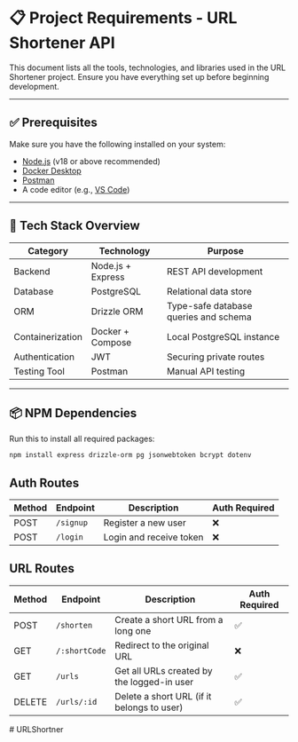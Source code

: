 # 📋 Project Requirements - URL Shortener API

This document lists all the tools, technologies, and libraries used in the URL Shortener project. Ensure you have everything set up before beginning development.

---

## ✅ Prerequisites

Make sure you have the following installed on your system:

- [Node.js](https://nodejs.org/) (v18 or above recommended)
- [Docker Desktop](https://www.docker.com/products/docker-desktop/)
- [Postman](https://www.postman.com/)
- A code editor (e.g., [VS Code](https://code.visualstudio.com/))

---

## 🧱 Tech Stack Overview

| Category         | Technology        | Purpose                               |
| ---------------- | ----------------- | ------------------------------------- |
| Backend          | Node.js + Express | REST API development                  |
| Database         | PostgreSQL        | Relational data store                 |
| ORM              | Drizzle ORM       | Type-safe database queries and schema |
| Containerization | Docker + Compose  | Local PostgreSQL instance             |
| Authentication   | JWT               | Securing private routes               |
| Testing Tool     | Postman           | Manual API testing                    |

---

## 📦 NPM Dependencies

Run this to install all required packages:

```bash
npm install express drizzle-orm pg jsonwebtoken bcrypt dotenv
```

## Auth Routes

| Method | Endpoint  | Description             | Auth Required |
| ------ | --------- | ----------------------- | ------------- |
| POST   | `/signup` | Register a new user     | ❌            |
| POST   | `/login`  | Login and receive token | ❌            |

## URL Routes

| Method | Endpoint      | Description                                | Auth Required |
| ------ | ------------- | ------------------------------------------ | ------------- |
| POST   | `/shorten`    | Create a short URL from a long one         | ✅            |
| GET    | `/:shortCode` | Redirect to the original URL               | ❌            |
| GET    | `/urls`       | Get all URLs created by the logged-in user | ✅            |
| DELETE | `/urls/:id`   | Delete a short URL (if it belongs to user) | ✅            |
#   U R L S h o r t n e r 
 
 
